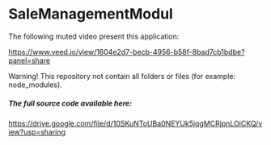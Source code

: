 # SaleManagementModul

The following muted video present this application:

https://www.veed.io/view/1604e2d7-becb-4956-b58f-8bad7cb1bdbe?panel=share

Warning!
This repository not contain all folders or files (for example: node_modules).

##### The full source code available here:
https://drive.google.com/file/d/10SKuNToUBa0NEYUk5jqgMCRjpnLOiCKQ/view?usp=sharing

